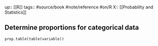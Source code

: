 up:: [[R]]
tags:: #source/book #note/reference #on/R 
X:: [[Probability and Statistics]]

## Determine proportions for categorical data

`prop.table(table(variable))`